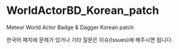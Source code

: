 # WorldActorBD_Korean_patch
Meteor World Actor Badge &amp; Dagger Korean patch

한국어 패치에 문제가 있거나 기타 질문은 이슈(Issues)에 해주시면 됩니다.
